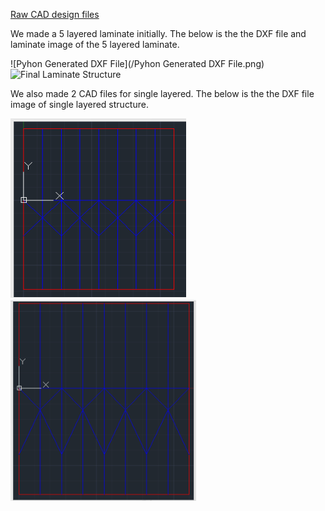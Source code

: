 [Raw CAD design files](https://github.com/tessellationrobot/tessellationrobot.github.io/tree/main/CAD_Designs)  

We made a 5 layered laminate initially. The below is the the DXF file and laminate image of the 5 layered laminate.

![Pyhon Generated DXF File](/Pyhon Generated DXF File.png)
![Final Laminate Structure](/20220426_165259.jpg)


We also made 2 CAD files for single layered. The below is the the DXF file image of single layered structure.

![Straight Leg](/Straight_Leg_CAD.png)
![Angled Leg](/Angled_Leg_CAD.png)

